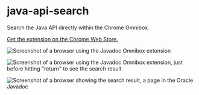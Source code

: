 # java-api-search
Search the Java API directly within the Chrome Omnibox.

[Get the extension on the Chrome Web Store.](https://chrome.google.com/webstore/detail/java-api-search-jdk-9-13/nlgnliljjenkennnfnllgcolafcipoab)

![Screenshot of a browser using the Javadoc Omnibox extension](https://thepracticaldev.s3.amazonaws.com/i/66qz79n2wvfu7o51is8k.png)

![Screenshot of a browser using the Javadoc Omnibox extension, just before hitting "return" to see the search result](https://thepracticaldev.s3.amazonaws.com/i/o360d4k0tqxaun2f1xpf.png)

![Screenshot of a browser showing the search result, a page in the Oracle Javadoc](https://thepracticaldev.s3.amazonaws.com/i/zmhks431xzecg5iqyflp.png)
